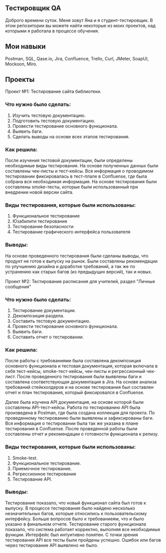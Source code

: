 ## Тестировщик QA ##
Доброго времени суток. Меня зовут Яна и я студент-тестировщик.
В этом репозитории вы можете найти некоторые из моих проектов, над которыми я работала в процессе обучения. 

## Мои навыки ##
Postman, SQL, Qase.io, Jira, Confluence, Trello, Curl, JMeter, SoapUI, Mockoon, Miro.

## Проекты ##
Проект №1: Тестирование сайта библиотеки. 

### Что нужно было сделать: ###
1. Изучить тестовую документацию.
2. Подготовить тестовую документацию.
4. Провести тестирование основного функционала.
5. Выявить баги.
4. Сделать выводы на основе всех этапов тестирования. 

### Как решила: ###
После изучения тестовой документации, были определены необходимые виды тестирования.  На основе полученных данных были составлены чек-листы и  тест-кейсы. Вся информация о проводимом тестировании фиксировалась в тест-плале в Confluense, где была собрана вся необходимая информация. На основе тестирования были составлены smoke-тесты, которые были использованный при внедрении новой версии сайта. 

### Виды тестирования, которые были использованы: ###

1. Функциональное тестирование
2. Юзабилити тестирование
3. Тестирование безопасности 
4. Тестирование графического интерфейса пользователя  

### Выводы: ### 
На основе проведенного тестирования были сделаны выводы, что продукт не готов к выпуску на рынок. Были составлены рекомендации по улучшению дизайна и доработке требований, а так же по устранению как старых багов (из предыдущих версий), так и новых. 

Проект №2: Тестирование расписания для учителей, раздел "Личные сообщения"

### Что нужно было сделать: ###

1. Тестирование документации.
2. Декомпозиция раздела.
3. Составить тестовую документацию.
4. Провести тестирование основного функционала.
5. Выявить баги.
6. Составить отчет о тестировании. 


### Как решила: ###

После работы с требованиями была составлена декомпозиция основного функционала и тестовая документация, которая включала в себя тест-кейсы, smoke-тест-кейсы, чек-листы и регрессионный чек-лист. После проведенного тестирования были выявлены баги и составлена соответствующая документация в Jira. На основе анализа требований стейкхолдеров и на основе тестирования был составлен отчет и план тестирования, который фиксировался в Confluense.

Далее была изучена API документация, на основе которой были составлены API-тест-кейсы. Работа по тестированию API была произведена в Postman, где была создана коллекция для проекта. По проведенному тестированию были выявлены и зафиксированы баги. Вся информация о тестировании была так же указана в плане тестирования в Confluense. После проведенной работы были составлены отчет и рекомендации о готовности функционала к релизу.  


### Виды тестирования, которые были использованы: ###

1. Smoke-test.
2. Функциональное тестирование.
3. Приемочное тестирование.
4. Регрессионное тестирование
5. Тестирование API.

### Выводы: ### 

Тестирование показало, что новый функционал сайта был готов к выпуску. В процессе тестирования было найдено несколько незначительных багов, которые относились к пользовательскому интерфейсу. Больше вопросов было к требованиеям, что и было указано в финальном отчете. Тестирование старого функционала показало, что система работает корректно, выполняя все необходимые функции. Интерфейс был интуитивно понятен. С точки зрения тестирования API все тесты были пройдены успешно. Ошибок или багов через тестирование API выявлено не было. 

